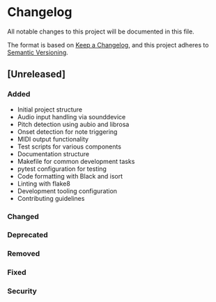 # Changelog

All notable changes to this project will be documented in this file.

The format is based on [Keep a Changelog](https://keepachangelog.com/en/1.0.0/),
and this project adheres to [Semantic Versioning](https://semver.org/spec/v2.0.0.html).

## [Unreleased]

### Added

- Initial project structure
- Audio input handling via sounddevice
- Pitch detection using aubio and librosa
- Onset detection for note triggering
- MIDI output functionality
- Test scripts for various components
- Documentation structure
- Makefile for common development tasks
- pytest configuration for testing
- Code formatting with Black and isort
- Linting with flake8
- Development tooling configuration
- Contributing guidelines

### Changed

### Deprecated

### Removed

### Fixed

### Security
